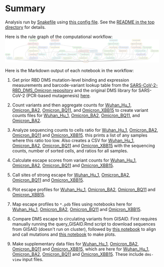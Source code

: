 # Summary

 Analysis run by [Snakefile](../../Snakefile)
 using [this config file](../../config.yaml).
 See the [README in the top directory](../../README.md)
 for details.

 Here is the rule graph of the computational workflow:
 ![rulegraph.svg](rulegraph.svg)

 Here is the Markdown output of each notebook in the workflow:

 1. Get prior RBD DMS mutation-level binding and expression measurements and barcode-variant lookup table from the [SARS-CoV-2-RBD_DMS_Omicron repository](https://github.com/tstarrlab/SARS-CoV-2-RBD_DMS_Omicron-XBB-BQ) and the original DMS library for SARS-CoV-2 (PCR-based mutagenesis) [here](https://github.com/jbloomlab/SARS-CoV-2-RBD_DMS). 

 2. Count variants and then aggregate counts for
    [Wuhan_Hu_1](aggregate_variant_counts_Wuhan_Hu_1.md), 
    [Omicron_BA2](aggregate_variant_counts_Omicron_BA2.md),
    [Omicron_BQ11](aggregate_variant_counts_Omicron_BQ11.md), and
    [Omicron_XBB15](aggregate_variant_counts_Omicron_XBB15.md)
    to create variant counts files for [Wuhan_Hu_1](../counts/Wuhan_Hu_1/variant_counts.csv.gz), 
    [Omicron_BA2](../counts/Omicron_BA2/variant_counts.csv.gz), 
    [Omicron_BQ11](../counts/Omicron_BQ11/variant_counts.csv.gz), and
    [Omicron_BA2](../counts/Omicron_BA2/variant_counts.csv.gz).

 3. Analyze sequencing counts to cells ratio for [Wuhan_Hu_1](counts_to_cells_ratio_Wuhan_Hu_1.md), 
    [Omicron_BA2](counts_to_cells_ratio_Omicron_BA2.md),
    [Omicron_BQ11](counts_to_cells_ratio_Omicron_BQ11.md) and 
    [Omicron_XBB15](counts_to_cells_ratio_Omicron_XBB15.md).
    this prints a list of any samples where this ratio too low. Also
    creates a CSV for [Wuhan_Hu_1](../counts/Wuhan_Hu_1/counts_to_cells_csv.csv), 
    [Omicron_BA2](../counts/Omicron_BA2/counts_to_cells_csv.csv),
    [Omicron_BQ11](../counts/Omicron_BQ11/counts_to_cells_csv.csv) and 
    [Omicron_XBB15](../counts/Omicron_XBB15/counts_to_cells_csv.csv) with the
    sequencing counts, number of sorted cells, and ratios for
    all samples.

 4. Calculate escape scores from variant counts for [Wuhan_Hu_1](counts_to_scores_Wuhan_Hu_1.md), 
    [Omicron_BA2](counts_to_scores_Omicron_BA2.md),
    [Omicron_BQ11](counts_to_scores_Omicron_BQ11.md) and 
    [Omicron_XBB15](counts_to_scores_Omicron_XBB15.md).

 5. Call sites of strong escape for [Wuhan_Hu_1](call_strong_escape_sites_Wuhan_Hu_1.md), 
    [Omicron_BA2](call_strong_escape_sites_Omicron_BA2.md),
    [Omicron_BQ11](call_strong_escape_sites_Omicron_BQ11.md) and 
    [Omicron_XBB15](call_strong_escape_sites_Omicron_XBB15.md).

 6. Plot escape profiles for [Wuhan_Hu_1](escape_profiles_Wuhan_Hu_1.md), 
    [Omicron_BA2](escape_profiles_Omicron_BA2.md),
    [Omicron_BQ11](escape_profiles_Omicron_BQ11.md) and 
    [Omicron_XBB15](escape_profiles_Omicron_XBB15.md).

 7. Map escape profiles to ``*.pdb`` files using notebooks here for 
    [Wuhan_Hu_1](output_pdbs_Wuhan_Hu_1.md), 
    [Omicron_BA2](output_pdbs_Omicron_BA2.md),
    [Omicron_BQ11](output_pdbs_Omicron_BQ11.md) and 
    [Omicron_XBB15](output_pdbs_Omicron_XBB15.md).

 8. Compare DMS escape to circulating variants from GISAID. First requires manually running
    the query_GISAID.Rmd script to download sequences from GISAID (doesn't run on cluster), followed by
    [this notebook](gisaid_rbd_mutations.md) to align and call mutations and [this notebook](custom-plots.md)
    to make plots. 

9. Make supplementary data files for [Wuhan_Hu_1](make_supp_data_Wuhan_Hu_1.md), 
    [Omicron_BA2](make_supp_data_Omicron_BA2.md), 
    [Omicron_BQ11](make_supp_data_Omicron_BQ11.md) and 
    [Omicron_XBB15](make_supp_data_Omicron_XBB15.md),
    which are here for [Wuhan_Hu_1](../supp_data/Wuhan_Hu_1), 
    [Omicron_BA2](../supp_data/Omicron_BA2), 
    [Omicron_BQ11](../supp_data/Omicron_BQ11) and 
    [Omicron_XBB15](../supp_data/Omicron_XBB15). These include
    `dms-view` input files.
